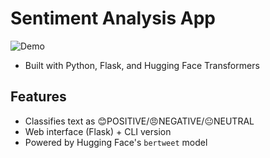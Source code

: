 # Sentiment Analysis App  
![Demo](https://github.com/user-attachments/assets/82c3a779-9a6a-4054-af75-6f798686cae5)  
- Built with Python, Flask, and Hugging Face Transformers  
## Features  
- Classifies text as 😊POSITIVE/😠NEGATIVE/😐NEUTRAL  
- Web interface (Flask) + CLI version  
- Powered by Hugging Face's `bertweet` model  


